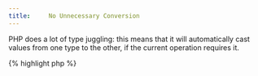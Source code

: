 ```yaml
---
title:     No Unnecessary Conversion
---
```


PHP does a lot of type juggling: this means that it will automatically cast values from one type to the other, if the current operation requires it. 

{% highlight php %}
<?php
$a = "5";
$b = 1 + (int) $a;
$c = 'c' . ((string) $a); // both unnecessary: $a is a string 
                          // and concatenation will require one anyway

{% endhighlight %}


Typecasting can be useful as security feature, to ensure a value is of a requested type. It will not help performance.


### Rule Details

This rule is aimed at avoiding useless typecasting.

The following patterns are considered warnings:

{% highlight php %}
<?php
$a = "5";
$b = 1 + (int) $a;
$c = 1.0 + (int) $a;

$d = 'd' . ((string) $a); 

// do not cast unknown fraction to integers
echo (int) ( (0.1+0.7) * 10 ); // echoes 7!
// use the bcmath extension or the floor() or ceil() functions instead

{% endhighlight %}{: .warning }


### Further Reading

* [Casting integers](http://php.net/language.types.integer.php#language.types.integer.casting)
* [BCMath](http://php.net/bcmath)
* [floor](http://php.net/floor)
* [ceil](http://php.net/ceil)


#### Related rules

* [No Implied Cast]



[No Implied Cast]: {{ "/good-practices/no-implied-cast/" | prepend: site.clearphp.url }}
